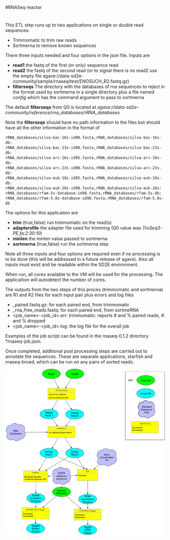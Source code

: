 #RNASeq reactor
#
This ETL step runs up to two applications on single or double read
sequences:

* Trimmomatic to trim raw reads 
* Sortmerna to remove known sequences

There three inputs needed and four options in the json file.  Inputs are

* **read1** the fastq of the first (or only) sequence read 
* **read2** the fastq of the second read (or to signal there is no read2 
use the empty file
agave://data-sd2e-community/sample/rnaseq/test/ENOSUCH_R2.fastq.gz) 
* **filterseqs** The directory with the databases of rna sequences to
reject in the format used by sortmerna in a single directory plus a file
named *config* which has the command argument to pass to sortmerna

The default **filterseqs** from Q0 is located at
*agave://data-sd2e-community/reference/rna_databases/rRNA_databases*

Note the **filterseqs** should have no path information to the files but
should have all the other information in the format of

```rnadb_list
rRNA_databases/silva-bac-16s-id90.fasta,rRNA_databases/silva-bac-16s-db:
rRNA_databases/silva-bac-23s-id98.fasta,rRNA_databases/silva-bac-23s-db:
rRNA_databases/silva-arc-16s-id95.fasta,rRNA_databases/silva-arc-16s-db:
rRNA_databases/silva-arc-23s-id98.fasta,rRNA_databases/silva-arc-23s-db:
rRNA_databases/silva-euk-18s-id95.fasta,rRNA_databases/silva-euk-18s-db:
rRNA_databases/silva-euk-28s-id98.fasta,rRNA_databases/silva-euk-28s:
rRNA_databases/rfam-5s-database-id98.fasta,rRNA_databases/rfam-5s-db:
rRNA_databases/rfam-5.8s-database-id98.fasta,rRNA_databases/rfam-5.8s-db
```


The options for this applicaiton are

* **trim** (true,false) run trimmomatic on the read(s) 
* **adaptersfile** the adapter file used for trimming (Q0 value was
*TruSeq3-PE.fa:2:30:10*) 
* **minlen** the minlen value passed to sortmerna 
* **sortmerna** (true,false) run the sortmerna step

Note all three inputs and four options are required even if no
processing is to be done (this will be addressed in a future release of
agave).  Also all inputs must exist and be readable within the SD2E
environment.

When run, all cores available to the VM will be used for the processing.
The applicaition will autodetect the number of cores.

The outputs from the two steps of this proces (trimmomatic and sortmerna) are
R1 and R2 files for each input pair plus errors and log files
* <name>_paired.fastq.gz: for each paired end, from trimmomatic
* <name>_rna_free_reads.fastq: for each paired end, from sortmeRNA
* <job_name>-<job_id>.err: trimmomatic: reports # and % paired reads, # and % dropped
* <job_name>-<job_id>.log: the log file for the overall job

Examples of the job script can be found in the rnaseq-0.1.2 directory
*rnaseq-job.json.

Once completed, additional post processing steps are carried out 
to annotate the sequences.  These are separate applications, starfish
and rnaseq-broad, which can be run on any pairs of sorted reads.

![alt text](ETLOmics.jpg "Overall Reads Workflow")
